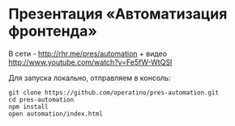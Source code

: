 Презентация «Автоматизация фронтенда»
===============

В сети - http://rhr.me/pres/automation + видео http://www.youtube.com/watch?v=Fe5fW-WtQSI


Для запуска локально, отправляем в консоль:

```
git clone https://github.com/operatino/pres-automation.git
cd pres-automation
npm install
open automation/index.html
```
